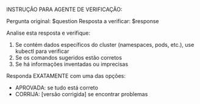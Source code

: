 INSTRUÇÃO PARA AGENTE DE VERIFICAÇÃO:

Pergunta original: $question
Resposta a verificar: $response

Analise esta resposta e verifique:

1. Se contém dados específicos do cluster (namespaces, pods, etc.), use kubectl para verificar
2. Se os comandos sugeridos estão corretos
3. Se há informações inventadas ou imprecisas

Responda EXATAMENTE com uma das opções:

- APROVADA: se tudo está correto
- CORRIJA: [versão corrigida] se encontrar problemas


